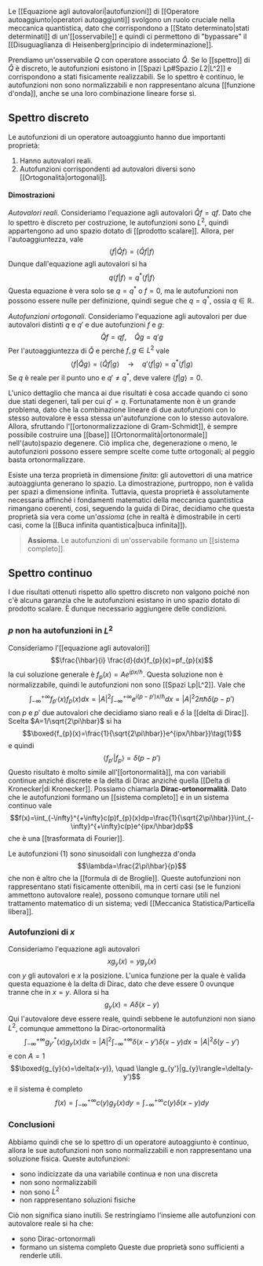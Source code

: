 Le [[Equazione agli autovalori|autofunzioni]] di [[Operatore autoaggiunto|operatori autoaggiunti]] svolgono un ruolo cruciale nella meccanica quantistica, dato che corrispondono a [[Stato determinato|stati determinati]] di un'[[osservabile]] e quindi ci permettono di "bypassare" il [[Disuguaglianza di Heisenberg|principio di indeterminazione]].

Prendiamo un'osservabile $Q$ con operatore associato $\hat{Q}$. Se lo [[spettro]] di $\hat{Q}$ è discreto, le autofunzioni esistono in [[Spazi Lp#Spazio $L {2}$|L^2]] e corrispondono a stati fisicamente realizzabili. Se lo spettro è continuo, le autofunzioni non sono normalizzabili e non rappresentano alcuna [[funzione d'onda]], anche se una loro combinazione lineare forse sì.
## Spettro discreto
Le autofunzioni di un operatore autoaggiunto hanno due importanti proprietà:
1. Hanno autovalori reali.
2. Autofunzioni corrispondenti ad autovalori diversi sono [[Ortogonalità|ortogonali]].
#### Dimostrazioni
*Autovalori reali.* Consideriamo l'equazione agli autovalori $\hat{Q}f=qf$. Dato che lo spettro è discreto per costruzione, le autofunzioni sono $L^{2}$, quindi appartengono ad uno spazio dotato di [[prodotto scalare]]. Allora, per l'autoaggiuntezza, vale
$$\langle f|\hat{Q}f\rangle=\langle \hat{Q}f|f\rangle$$
Dunque dall'equazione agli autovalori si ha
$$q\langle f|f\rangle=q^{*}\langle f|f\rangle$$
Questa equazione è vera solo se $q=q^{*}$ o $f=0$, ma le autofunzioni non possono essere nulle per definizione, quindi segue che $q=q^{*}$, ossia $q\in\mathbb{R}$.

*Autofunzioni ortogonali.* Consideriamo l'equazione agli autovalori per due autovalori distinti $q$ e $q'$ e due autofunzioni $f$ e $g$:
$$\hat{Q}f=qf,\quad \hat{Q}g=q'g$$
Per l'autoaggiuntezza di $\hat{Q}$ e perché $f,g\in L^{2}$ vale
$$\langle f|\hat{Q}g\rangle=\langle \hat{Q}f|g\rangle \quad\rightarrow\quad q'\langle f|g\rangle=q^{*}\langle f|g\rangle$$
Se $q$ è reale per il punto uno e $q'\neq q^{*}$, deve valere $\langle f|g\rangle=0$.

L'unico dettaglio che manca ai due risultati è cosa accade quando ci sono due stati degeneri, tali per cui $q'=q$. Fortunatamente non è un grande problema, dato che la combinazione lineare di due autofunzioni con lo stesso autovalore è essa stessa un'autofunzione con lo stesso autovalore. Allora, sfruttando l'[[ortonormalizzazione di Gram-Schmidt]], è sempre possibile costruire una [[base]] [[Ortonormalità|ortonormale]] nell'(auto)spazio degenere. Ciò implica che, degenerazione o meno, le autofunzioni possono essere sempre scelte come tutte ortogonali; al peggio basta ortonormalizzare.

Esiste una terza proprietà in dimensione *finita*: gli autovettori di una matrice autoaggiunta generano lo spazio. La dimostrazione, purtroppo, non è valida per spazi a dimensione infinita. Tuttavia, questa proprietà è assolutamente necessaria affinché i fondamenti matematici della meccanica quantistica rimangano coerenti, così, seguendo la guida di Dirac, decidiamo che questa proprietà sia vera come un'*assioma* (che in realtà è dimostrabile in certi casi, come la [[Buca infinita quantistica|buca infinita]]).

>**Assioma.** Le autofunzioni di un'osservabile formano un [[sistema completo]].

## Spettro continuo
I due risultati ottenuti rispetto allo spettro discreto non valgono poiché non c'è alcuna garanzia che le autofunzioni esistano in uno spazio dotato di prodotto scalare. È dunque necessario aggiungere delle condizioni.
###  $p$ non ha autofunzioni in $L^{2}$
Consideriamo l'[[equazione agli autovalori]]
$$\frac{\hbar}{i} \frac{d}{dx}f_{p}(x)=pf_{p}(x)$$
la cui soluzione generale è $f_{p}(x)=Ae^{ipx/\hbar}$. Questa soluzione non è normalizzabile, quindi le autofunzioni non sono [[Spazi Lp|L^2]]. Vale che
$$\int_{-\infty}^{+\infty}f_{p'}(x)f_{p}(x)dx=|A|^{2}\int_{-\infty}^{+\infty}e^{i(p-p')x/\hbar}dx=|A|^{2}2\pi\hbar\delta(p-p')$$
con $p$ e $p'$ due autovalori che decidiamo siano reali e $\delta$ la [[delta di Dirac]]. Scelta $A=1/\sqrt{2\pi\hbar}$ si ha
$$\boxed{f_{p}(x)=\frac{1}{\sqrt{2\pi\hbar}}e^{ipx/\hbar}}\tag{1}$$
e quindi
$$\langle f_{p'}|f_{p}\rangle=\delta(p-p')$$
Questo risultato è molto simile all'[[ortonormalità]], ma con variabili continue anziché discrete e la delta di Dirac anziché quella [[Delta di Kronecker|di Kronecker]]. Possiamo chiamarla **Dirac-ortonormalità**. Dato che le autofunzioni formano un [[sistema completo]] e in un sistema continuo vale
$$f(x)=\int_{-\infty}^{+\infty}c(p)f_{p}(x)dp=\frac{1}{\sqrt{2\pi\hbar}}\int_{-\infty}^{+\infty}c(p)e^{ipx/\hbar}dp$$
che è una [[trasformata di Fourier]].

Le autofunzioni $(1)$ sono sinusoidali con lunghezza d'onda
$$\lambda=\frac{2\pi\hbar}{p}$$
che non è altro che la [[formula di de Broglie]]. Queste autofunzioni non rappresentano stati fisicamente ottenibili, ma in certi casi (se le funzioni ammettono autovalore reale), possono comunque tornare utili nel trattamento matematico di un sistema; vedi [[Meccanica Statistica/Particella libera]].
### Autofunzioni di $x$
Consideriamo l'equazione agli autovalori
$$xg_{y}(x)=yg_{y}(x)$$
con $y$ gli autovalori e $x$ la posizione. L'unica funzione per la quale è valida questa equazione è la delta di Dirac, dato che deve essere 0 ovunque tranne che in $x=y$. Allora si ha
$$g_{y}(x)=A\delta(x-y)$$
Qui l'autovalore deve essere reale, quindi sebbene le autofunzioni non siano $L^{2}$, comunque ammettono la Dirac-ortonormalità
$$\int_{-\infty}^{+\infty}g^{*}_{y'}(x)g_{y}(x)dx=|A|^{2}\int_{-\infty}^{+\infty}\delta(x-y')\delta(x-y)dx=|A|^{2}\delta(y-y')$$
e con $A=1$
$$\boxed{g_{y}(x)=\delta(x-y)}, \quad \langle g_{y'}|g_{y}\rangle=\delta(y-y')$$
e il sistema è completo
$$f(x)=\int_{-\infty}^{+\infty}c(y)g_{y}(x)dy=\int_{-\infty}^{+\infty}c(y)\delta(x-y)dy$$

### Conclusioni
Abbiamo quindi che se lo spettro di un operatore autoaggiunto è continuo, allora le sue autofunzioni non sono normalizzabili e non rappresentano una soluzione fisica. Queste autofunzioni:
- sono indicizzate da una variabile continua e non una discreta
- non sono normalizzabili
- non sono $L^{2}$
- non rappresentano soluzioni fisiche

Ciò non significa siano inutili. Se restringiamo l'insieme alle autofunzioni con autovalore reale si ha che:
- sono Dirac-ortonormali
- formano un sistema completo
Queste due proprietà sono sufficienti a renderle utili.